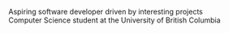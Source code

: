 Aspiring software developer driven by interesting projects
<br>
Computer Science student at the University of British Columbia
